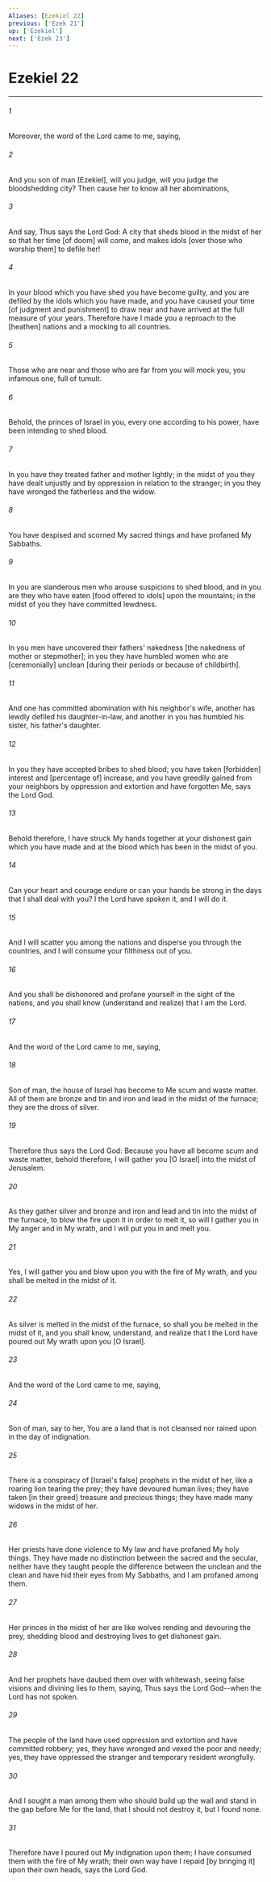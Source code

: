 ```yaml
---
Aliases: [Ezekiel 22]
previous: ['Ezek 21']
up: ['Ezekiel']
next: ['Ezek 23']
---
```

# Ezekiel 22

***














###### 1 






Moreover, the word of the Lord came to me, saying, 













###### 2 






And you son of man [Ezekiel], will you judge, will you judge the bloodshedding city? Then cause her to know all her abominations, 













###### 3 






And say, Thus says the Lord God: A city that sheds blood in the midst of her so that her time [of doom] will come, and makes idols [over those who worship them] to defile her! 













###### 4 






In your blood which you have shed you have become guilty, and you are defiled by the idols which you have made, and you have caused your time [of judgment and punishment] to draw near and have arrived at the full measure of your years. Therefore have I made you a reproach to the [heathen] nations and a mocking to all countries. 













###### 5 






Those who are near and those who are far from you will mock you, you infamous one, full of tumult. 













###### 6 






Behold, the princes of Israel in you, every one according to his power, have been intending to shed blood. 













###### 7 






In you have they treated father and mother lightly; in the midst of you they have dealt unjustly and by oppression in relation to the stranger; in you they have wronged the fatherless and the widow. 













###### 8 






You have despised and scorned My sacred things and have profaned My Sabbaths. 













###### 9 






In you are slanderous men who arouse suspicions to shed blood, and in you are they who have eaten [food offered to idols] upon the mountains; in the midst of you they have committed lewdness. 













###### 10 






In you men have uncovered their fathers' nakedness [the nakedness of mother or stepmother]; in you they have humbled women who are [ceremonially] unclean [during their periods or because of childbirth]. 













###### 11 






And one has committed abomination with his neighbor's wife, another has lewdly defiled his daughter-in-law, and another in you has humbled his sister, his father's daughter. 













###### 12 






In you they have accepted bribes to shed blood; you have taken [forbidden] interest and [percentage of] increase, and you have greedily gained from your neighbors by oppression and extortion and have forgotten Me, says the Lord God. 













###### 13 






Behold therefore, I have struck My hands together at your dishonest gain which you have made and at the blood which has been in the midst of you. 













###### 14 






Can your heart and courage endure or can your hands be strong in the days that I shall deal with you? I the Lord have spoken it, and I will do it. 













###### 15 






And I will scatter you among the nations and disperse you through the countries, and I will consume your filthiness out of you. 













###### 16 






And you shall be dishonored and profane yourself in the sight of the nations, and you shall know (understand and realize) that I am the Lord. 













###### 17 






And the word of the Lord came to me, saying, 













###### 18 






Son of man, the house of Israel has become to Me scum and waste matter. All of them are bronze and tin and iron and lead in the midst of the furnace; they are the dross of silver. 













###### 19 






Therefore thus says the Lord God: Because you have all become scum and waste matter, behold therefore, I will gather you [O Israel] into the midst of Jerusalem. 













###### 20 






As they gather silver and bronze and iron and lead and tin into the midst of the furnace, to blow the fire upon it in order to melt it, so will I gather you in My anger and in My wrath, and I will put you in and melt you. 













###### 21 






Yes, I will gather you and blow upon you with the fire of My wrath, and you shall be melted in the midst of it. 













###### 22 






As silver is melted in the midst of the furnace, so shall you be melted in the midst of it, and you shall know, understand, and realize that I the Lord have poured out My wrath upon you [O Israel]. 













###### 23 






And the word of the Lord came to me, saying, 













###### 24 






Son of man, say to her, You are a land that is not cleansed nor rained upon in the day of indignation. 













###### 25 






There is a conspiracy of [Israel's false] prophets in the midst of her, like a roaring lion tearing the prey; they have devoured human lives; they have taken [in their greed] treasure and precious things; they have made many widows in the midst of her. 













###### 26 






Her priests have done violence to My law and have profaned My holy things. They have made no distinction between the sacred and the secular, neither have they taught people the difference between the unclean and the clean and have hid their eyes from My Sabbaths, and I am profaned among them. 













###### 27 






Her princes in the midst of her are like wolves rending and devouring the prey, shedding blood and destroying lives to get dishonest gain. 













###### 28 






And her prophets have daubed them over with whitewash, seeing false visions and divining lies to them, saying, Thus says the Lord God--when the Lord has not spoken. 













###### 29 






The people of the land have used oppression and extortion and have committed robbery; yes, they have wronged and vexed the poor and needy; yes, they have oppressed the stranger and temporary resident wrongfully. 













###### 30 






And I sought a man among them who should build up the wall and stand in the gap before Me for the land, that I should not destroy it, but I found none. 













###### 31 






Therefore have I poured out My indignation upon them; I have consumed them with the fire of My wrath; their own way have I repaid [by bringing it] upon their own heads, says the Lord God.
